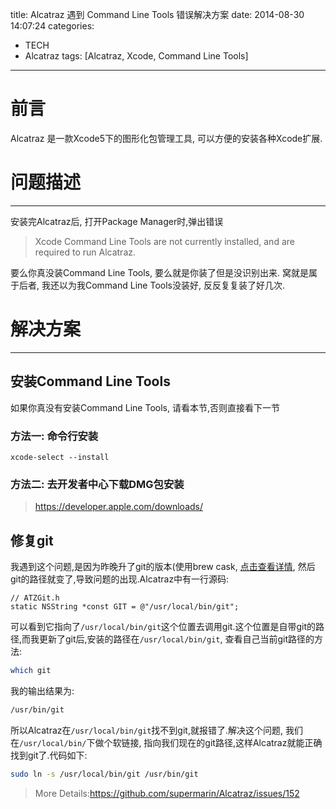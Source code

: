 title: Alcatraz 遇到 Command Line Tools 错误解决方案
date: 2014-08-30 14:07:24
categories: 
- TECH
- Alcatraz
tags: [Alcatraz, Xcode, Command Line Tools]
---
# 前言
Alcatraz 是一款Xcode5下的图形化包管理工具, 可以方便的安装各种Xcode扩展.

# 问题描述
------
安装完Alcatraz后, 打开Package Manager时,弹出错误
> Xcode Command Line Tools are not currently installed, and are required to run Alcatraz.

要么你真没装Command Line Tools, 要么就是你装了但是没识别出来.
窝就是属于后者, 我还以为我Command Line Tools没装好, 反反复复装了好几次.

# 解决方案
------
## 安装Command Line Tools

如果你真没有安装Command Line Tools, 请看本节,否则直接看下一节

### 方法一: 命令行安装
```
xcode-select --install
```

### 方法二: 去开发者中心下载DMG包安装
> <https://developer.apple.com/downloads/>


## 修复git
我遇到这个问题,是因为昨晚升了git的版本(使用brew cask, [点击查看详情](/2014/08/30/brew-cask/), 然后git的路径就变了,导致问题的出现.Alcatraz中有一行源码:
<!--more-->

```objc
// ATZGit.h
static NSString *const GIT = @"/usr/local/bin/git";
```
可以看到它指向了`/usr/local/bin/git`这个位置去调用git.这个位置是自带git的路径,而我更新了git后,安装的路径在`/usr/local/bin/git`, 查看自己当前git路径的方法:

```sh
which git
```
我的输出结果为:
```sh
/usr/bin/git
```
所以Alcatraz在`/usr/local/bin/git`找不到git,就报错了.解决这个问题, 我们在`/usr/local/bin/`下做个软链接, 指向我们现在的git路径,这样Alcatraz就能正确找到git了.代码如下:

```sh
sudo ln -s /usr/local/bin/git /usr/bin/git
```
> More Details:<https://github.com/supermarin/Alcatraz/issues/152>
